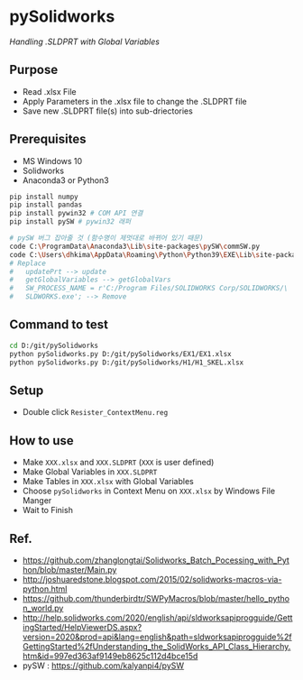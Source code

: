 

# pySolidworks

_Handling .SLDPRT with Global Variables_



## Purpose

* Read .xlsx File
* Apply Parameters in the .xlsx file to change the .SLDPRT file
* Save new .SLDPRT file(s) into sub-driectories



## Prerequisites

* MS Windows 10
* Solidworks
* Anaconda3 or Python3

```bash
pip install numpy
pip install pandas
pip install pywin32 # COM API 연결
pip install pySW # pywin32 래퍼

# pySW 버그 잡아줄 것 (함수명이 제멋대로 바뀌어 있기 때문)
code C:\ProgramData\Anaconda3\Lib\site-packages\pySW\commSW.py
code C:\Users\dhkima\AppData\Roaming\Python\Python39\EXE\Lib\site-packages\pySW\commSW.py
# Replace
#   updatePrt --> update
#   getGlobalVariables --> getGlobalVars
#   SW_PROCESS_NAME = r'C:/Program Files/SOLIDWORKS Corp/SOLIDWORKS/\  --> SW_PROCESS_NAME = r'C:/Program Files/SOLIDWORKS Corp/SOLIDWORKS/SLDWORKS.exe';
#   SLDWORKS.exe'; --> Remove

```



## Command to test

```bash
cd D:/git/pySolidworks
python pySolidworks.py D:/git/pySolidworks/EX1/EX1.xlsx
python pySolidworks.py D:/git/pySolidworks/H1/H1_SKEL.xlsx
```



## Setup

* Double click `Resister_ContextMenu.reg`



## How to use

* Make `XXX.xlsx` and `XXX.SLDPRT` (`XXX` is user defined)
* Make Global Variables in `XXX.SLDPRT`
* Make Tables  in `XXX.xlsx`  with Global Variables
* Choose `pySolidworks` in Context Menu on `XXX.xlsx` by Windows File Manger
* Wait to Finish



## Ref.

* https://github.com/zhanglongtai/Solidworks_Batch_Pocessing_with_Python/blob/master/Main.py
* http://joshuaredstone.blogspot.com/2015/02/solidworks-macros-via-python.html
* https://github.com/thunderbirdtr/SWPyMacros/blob/master/hello_python_world.py
* http://help.solidworks.com/2020/english/api/sldworksapiprogguide/GettingStarted/HelpViewerDS.aspx?version=2020&prod=api&lang=english&path=sldworksapiprogguide%2fGettingStarted%2fUnderstanding_the_SolidWorks_API_Class_Hierarchy.htm&id=997ed363af9149eb8625c112d4bce15d
* pySW : https://github.com/kalyanpi4/pySW


